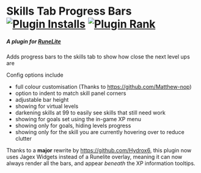 # Skills Tab Progress Bars [![Plugin Installs](http://img.shields.io/endpoint?url=https://i.pluginhub.info/shields/installs/plugin/skills-tab-progress-bars)](https://runelite.net/plugin-hub/m0bile%20btw) [![Plugin Rank](http://img.shields.io/endpoint?url=https://i.pluginhub.info/shields/rank/plugin/skills-tab-progress-bars)](https://runelite.net/plugin-hub)
##### A plugin for [RuneLite](https://runelite.net/)
Adds progress bars to the skills tab to show how close the next level ups are

Config options include 
- full colour customisation (Thanks to https://github.com/Matthew-nop)
- option to indent to match skill panel corners
- adjustable bar height
- showing for virtual levels
- darkening skills at 99 to easily see skills that still need work
- showing for goals set using the in-game XP menu
- showing only for goals, hiding levels progress
- showing only for the skill you are currently hovering over to reduce clutter

Thanks to a **major** rewrite by https://github.com/Hydrox6, this plugin now uses Jagex Widgets instead of a Runelite
overlay, meaning it can now always render all the bars, and appear *beneath* the XP information tooltips.
